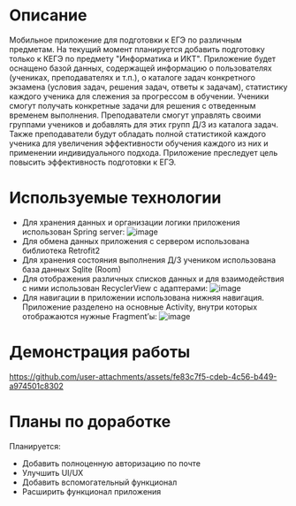 # Описание 
Мобильное приложение для подготовки к ЕГЭ по различным предметам. На текущий момент планируется добавить подготовку только к КЕГЭ по предмету "Информатика и ИКТ". 
Приложение будет оснащено базой данных, содержащей информацию о пользователях (учениках, преподавателях и т.п.), о каталоге задач конкретного экзамена (условия задач, решения задач, ответы к задачам), статистику каждого ученика для слежения за прогрессом в обучении. Ученики смогут получать конкретные задачи для решения с отведенным временем выполнения. Преподаватели смогут управлять своими группами учеников и добавлять для этих групп Д/З из каталога задач. 
Также преподаватели будут обладать полной статистикой каждого ученика для увеличения эффективности обучения каждого из них и применении индивидуального подхода. Приложение преследует цель повысить эффективность подготовки к ЕГЭ.

# Используемые технологии
- Для хранения данных и организации логики приложения использован Spring server: ![image](https://github.com/user-attachments/assets/f4aaf8fc-fca4-406d-94af-add016d2ceca)
- Для обмена данных приложения с сервером использована библиотека Retrofit2
- Для хранения состояния выполнения Д/З учеником использована база данных Sqlite (Room)
- Для отображения различных списков данных и для взаимодействия с ними использован RecyclerView с адаптерами: ![image](https://github.com/user-attachments/assets/7b01ce07-d652-443e-8b27-44183face4b4)
- Для навигации в приложении использована нижняя навигация. Приложение разделено на основные Activity, внутри которых отображаются нужные Fragment’ы: ![image](https://github.com/user-attachments/assets/12ddf43d-2f54-4d8c-b363-b31a0556033d)

# Демонстрация работы
https://github.com/user-attachments/assets/fe83c7f5-cdeb-4c56-b449-a974501c8302

# Планы по доработке
Планируется:
- Добавить полноценную авторизацию по почте
- Улучшить UI/UX
- Добавить вспомогательный функционал
- Расширить функционал приложения
